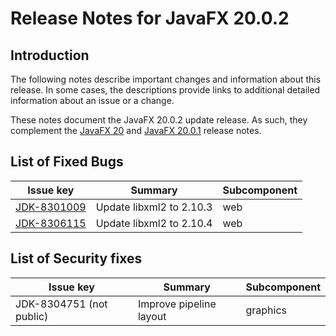 # Release Notes for JavaFX 20.0.2

## Introduction

The following notes describe important changes and information about this release. In some cases, the descriptions provide links to additional detailed information about an issue or a change.

These notes document the JavaFX 20.0.2 update release. As such, they complement the [JavaFX 20](https://github.com/openjdk/jfx20u/blob/master/doc-files/release-notes-20.md) and [JavaFX 20.0.1](https://github.com/openjdk/jfx20u/blob/master/doc-files/release-notes-20.0.1.md) release notes.

## List of Fixed Bugs

Issue key|Summary|Subcomponent
---------|-------|------------
[JDK-8301009](https://bugs.openjdk.java.net/browse/JDK-8301009)|Update libxml2 to 2.10.3|web
[JDK-8306115](https://bugs.openjdk.java.net/browse/JDK-8306115)|Update libxml2 to 2.10.4|web

## List of Security fixes

Issue key|Summary|Subcomponent
---------|-------|------------
JDK-8304751 (not public)|Improve pipeline layout|graphics
